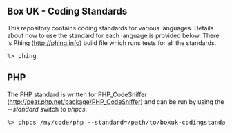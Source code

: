 
Box UK - Coding Standards
-------------------------

This repository contains coding standards for various languages.  Details about
how to use the standard for each language is provided below.  There is Phing
(http://phing.info) build file which runs tests for all the standards.

<pre>
%> phing
</pre>

PHP
---

The PHP standard is written for PHP_CodeSniffer (http://pear.php.net/package/PHP_CodeSniffer)
and can be run by using the *--standard* switch to _phpcs_.

<pre>
%> phpcs /my/code/php --standard=/path/to/boxuk-codingstandards/PHP
</pre>

